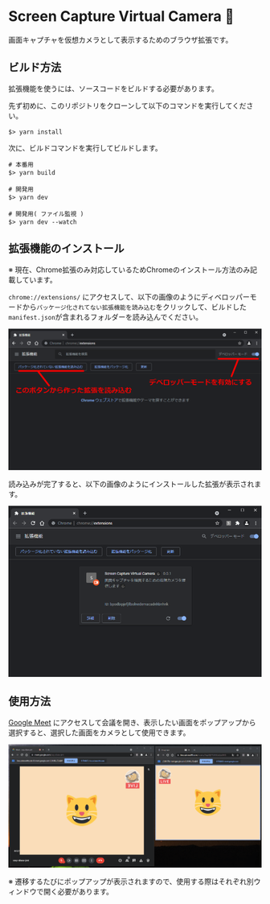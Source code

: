 # Screen Capture Virtual Camera 🎥

画面キャプチャを仮想カメラとして表示するためのブラウザ拡張です。


## ビルド方法

拡張機能を使うには、ソースコードをビルドする必要があります。

先ず初めに、このリポジトリをクローンして以下のコマンドを実行してください。

```shell
$> yarn install
```

次に、ビルドコマンドを実行してビルドします。

```shell
# 本番用
$> yarn build

# 開発用
$> yarn dev

# 開発用( ファイル監視 )
$> yarn dev --watch
```

## 拡張機能のインストール

※ 現在、Chrome拡張のみ対応しているためChromeのインストール方法のみ記載しています。

`chrome://extensions/` にアクセスして、以下の画像のようにディベロッパーモードから`パッケージ化されてない拡張機能を読み込む`をクリックして、ビルドした`manifest.json`が含まれるフォルダーを読み込んでください。

![Chrome拡張のインストール方法の解説画像](/images/chrome-extension-install.png)

読み込みが完了すると、以下の画像のようにインストールした拡張が表示されます。

![インストールされた拡張が表示されている画像](/images/chrome-extension-install-complete.png)


## 使用方法

[Google Meet](https://apps.google.com/intl/ja/meet/) にアクセスして会議を開き、表示したい画面をポップアップから選択すると、選択した画面をカメラとして使用できます。


![Google Meetで作った拡張を使用しているGif画像](/images/chrome-extension-example.gif)

※ 遷移するたびにポップアップが表示されますので、使用する際はそれぞれ別ウィンドウで開く必要があります。
